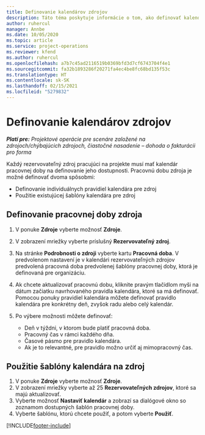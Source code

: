 ```yaml
---
title: Definovanie kalendárov zdrojov
description: Táto téma poskytuje informácie o tom, ako definovať kalendáre pracovnej doby pre zdroje v Project Operations.
author: ruhercul
manager: Annbe
ms.date: 10/05/2020
ms.topic: article
ms.service: project-operations
ms.reviewer: kfend
ms.author: ruhercul
ms.openlocfilehash: a7b7c45ad2116519b0369bfd3d7cf6743704f4e1
ms.sourcegitcommit: fa32b1893286f20271fa4ec4be8fc68bd135f53c
ms.translationtype: HT
ms.contentlocale: sk-SK
ms.lasthandoff: 02/15/2021
ms.locfileid: "5279832"
---
```

# <a name="define-resource-calendars"></a>Definovanie kalendárov zdrojov

_**Platí pre:** Projektové operácie pre scenáre založené na zdrojoch/chýbajúcich zdrojoch, čiastočné nasadenie – dohoda o fakturácii pro forma_

Každý rezervovateľný zdroj pracujúci na projekte musí mať kalendár pracovnej doby na definovanie jeho dostupnosti. Pracovnú dobu zdroja je možné definovať dvoma spôsobmi: 

   - Definovanie individuálnych pravidiel kalendára pre zdroj
   - Použitie existujúcej šablóny kalendára pre zdroj

## <a name="define-a-resources-working-hours"></a>Definovanie pracovnej doby zdroja

1. V ponuke **Zdroje** vyberte možnosť **Zdroje**.
2. V zobrazení mriežky vyberte príslušný **Rezervovateľný zdroj**.
3. Na stránke **Podrobnosti o zdroji** vyberte kartu **Pracovná doba**. V predvolenom nastavení je v kalendári rezervovateľných zdrojov predvolená pracovná doba predvolenej šablóny pracovnej doby, ktorá je definovaná pre organizáciu.
4. Ak chcete aktualizovať pracovnú dobu, kliknite pravým tlačidlom myši na dátum začiatku navrhovaného pravidla kalendára, ktoré sa má definovať. Pomocou ponuky pravidiel kalendára môžete definovať pravidlo kalendára pre konkrétny deň, zvyšok radu alebo celý kalendár.
5. Po výbere možnosti môžete definovať:

    - Deň v týždni, v ktorom bude platiť pracovná doba.
    - Pracovný čas v rámci každého dňa.
    - Časové pásmo pre pravidlo kalendára.
    - Ak je to relevantné, pre pravidlo možno určiť aj mimopracovný čas.

## <a name="applying-a-calendar-template-to-a-resource"></a>Použitie šablóny kalendára na zdroj

1. V ponuke **Zdroje** vyberte možnosť **Zdroje**.
2. V zobrazení mriežky vyberte až 25 **Rezervovateľných zdrojov**, ktoré sa majú aktualizovať.
3. Vyberte možnosť **Nastaviť kalendár** a zobrazí sa dialógové okno so zoznamom dostupných šablón pracovnej doby.
4. Vyberte šablónu, ktorú chcete použiť, a potom vyberte **Použiť**.


[!INCLUDE[footer-include](../includes/footer-banner.md)]